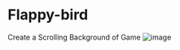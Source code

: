# Flappy-bird

Create a Scrolling Background of Game
![image](https://github.com/dtdai/Flappy-bird/assets/89447684/ce32decf-3f60-45b0-a271-3e222df022d0)
